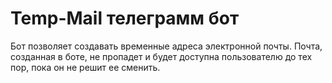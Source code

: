 # Temp-Mail телеграмм бот 
Бот позволяет создавать временные адреса электронной почты. Почта, созданная в боте, не пропадет и будет доступна пользователю до тех пор, пока он не решит ее сменить. 

